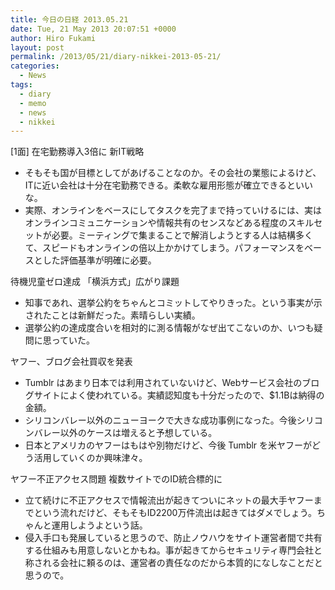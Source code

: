 ```yaml
---
title: 今日の日経 2013.05.21
date: Tue, 21 May 2013 20:07:51 +0000
author: Hiro Fukami
layout: post
permalink: /2013/05/21/diary-nikkei-2013-05-21/
categories:
  - News
tags:
  - diary
  - memo
  - news
  - nikkei
---
```

[1面] 在宅勤務導入3倍に 新IT戦略

*   そもそも国が目標としてがあげることなのか。その会社の業態によるけど、ITに近い会社は十分在宅勤務できる。柔軟な雇用形態が確立できるといいな。
*   実際、オンラインをベースにしてタスクを完了まで持っていけるには、実はオンラインコミュニケーションや情報共有のセンスなどある程度のスキルセットが必要。ミーティングで集まることで解消しようとする人は結構多くて、スピードもオンラインの倍以上かかけてしまう。パフォーマンスをベースとした評価基準が明確に必要。

待機児童ゼロ達成 「横浜方式」広がり課題

*   知事であれ、選挙公約をちゃんとコミットしてやりきった。という事実が示されたことは新鮮だった。素晴らしい実績。
*   選挙公約の達成度合いを相対的に測る情報がなぜ出てこないのか、いつも疑問に思っていた。

ヤフー、ブログ会社買収を発表

*   Tumblr はあまり日本では利用されていないけど、Webサービス会社のブログサイトによく使われている。実績認知度も十分だったので、$1.1Bは納得の金額。
*   シリコンバレー以外のニューヨークで大きな成功事例になった。今後シリコンバレー以外のケースは増えると予想している。
*   日本とアメリカのヤフーはもはや別物だけど、今後 Tumblr を米ヤフーがどう活用していくのか興味津々。

ヤフー不正アクセス問題 複数サイトでのID統合標的に

*   立て続けに不正アクセスで情報流出が起きてついにネットの最大手ヤフーまでという流れだけど、そもそもID2200万件流出は起きてはダメでしょう。ちゃんと運用しようよという話。
*   侵入手口も発展していると思うので、防止ノウハウをサイト運営者間で共有する仕組みも用意しないとかもね。事が起きてからセキュリティ専門会社と称される会社に頼るのは、運営者の責任なのだから本質的になしなことだと思うので。